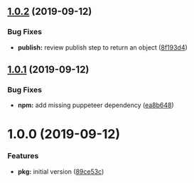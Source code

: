 ## [1.0.2](https://github.com/hexonet/semantic-release-whmcs/compare/v1.0.1...v1.0.2) (2019-09-12)


### Bug Fixes

* **publish:** review publish step to return an object ([8f193d4](https://github.com/hexonet/semantic-release-whmcs/commit/8f193d4))

## [1.0.1](https://github.com/hexonet/semantic-release-whmcs/compare/v1.0.0...v1.0.1) (2019-09-12)


### Bug Fixes

* **npm:** add missing puppeteer dependency ([ea8b648](https://github.com/hexonet/semantic-release-whmcs/commit/ea8b648))

# 1.0.0 (2019-09-12)


### Features

* **pkg:** initial version ([89ce53c](https://github.com/hexonet/semantic-release-whmcs/commit/89ce53c))
